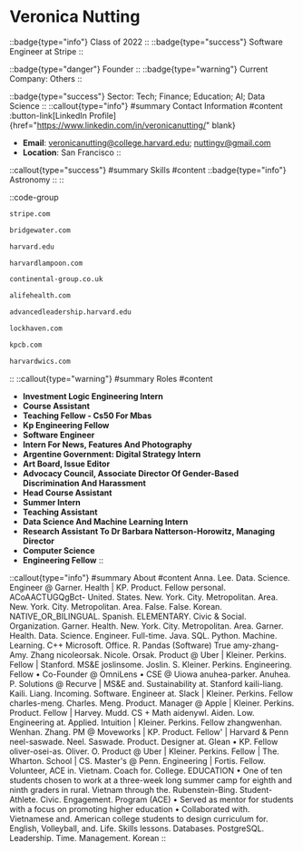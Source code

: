 # Veronica Nutting
::badge{type="info"}
Class of 2022
::
::badge{type="success"}
Software Engineer at Stripe
::

::badge{type="danger"}
Founder
::
::badge{type="warning"}
Current Company: Others
::

::badge{type="success"}
Sector: Tech; Finance; Education; AI; Data Science
::
::callout{type="info"}
#summary
Contact Information
#content
:button-link[LinkedIn Profile]{href="https://www.linkedin.com/in/veronicanutting/" blank}
- **Email**: veronicanutting@college.harvard.edu; nuttingv@gmail.com
- **Location**: San Francisco
::

::callout{type="success"}
#summary
Skills
#content
::badge{type="info"}
Astronomy
::
::

::code-group
```bash [Stripe]
stripe.com
```
```bash [Bridgewater Associates]
bridgewater.com
```
```bash [Harvard University]
harvard.edu
```
```bash [The Harvard Lampoon]
harvardlampoon.com
```
```bash [Cs500]
continental-group.co.uk
```
```bash [Alife Health]
alifehealth.com
```
```bash [Harvard Advanced Leadership Initiative]
advancedleadership.harvard.edu
```
```bash [Lock Haven Express]
lockhaven.com
```
```bash [Kleiner Perkins Caufield & Byers]
kpcb.com
```
```bash [Harvard Women In Computer Science]
harvardwics.com
```
::
::callout{type="warning"}
#summary
Roles
#content
- **Investment Logic Engineering Intern**
- **Course Assistant**
- **Teaching Fellow - Cs50 For Mbas**
- **Kp Engineering Fellow**
- **Software Engineer**
- **Intern For News, Features And Photography**
- **Argentine Government: Digital Strategy Intern**
- **Art Board, Issue Editor**
- **Advocacy Council, Associate Director Of Gender-Based Discrimination And Harassment**
- **Head Course Assistant**
- **Summer Intern**
- **Teaching Assistant**
- **Data Science And Machine Learning Intern**
- **Research Assistant To Dr Barbara Natterson-Horowitz, Managing Director**
- **Computer Science**
- **Engineering Fellow**
::

::callout{type="info"}
#summary
About
#content
Anna. Lee. Data. Science. Engineer @ Garner. Health | KP. Product. Fellow personal. ACoAACTUGQgBct- United. States. New. York. City. Metropolitan. Area. New. York. City. Metropolitan. Area. False. False. Korean. NATIVE_OR_BILINGUAL. Spanish. ELEMENTARY. Civic & Social. Organization. Garner. Health. New. York. City. Metropolitan. Area. Garner. Health. Data. Science. Engineer. Full-time. Java. SQL. Python. Machine. Learning. C++ Microsoft. Office. R. Pandas (Software) True amy-zhang- Amy. Zhang nicoleorsak. Nicole. Orsak. Product @ Uber | Kleiner. Perkins. Fellow | Stanford. MS&E joslinsome. Joslin. S. Kleiner. Perkins. Engineering. Fellow • Co-Founder @ OmniLens • CSE @ Uiowa anuhea-parker. Anuhea. P. Solutions @ Recurve | MS&E and. Sustainability at. Stanford kaili-liang. Kaili. Liang. Incoming. Software. Engineer at. Slack | Kleiner. Perkins. Fellow charles-meng. Charles. Meng. Product. Manager @ Apple | Kleiner. Perkins. Product. Fellow | Harvey. Mudd. CS + Math aidenywl. Aiden. Low. Engineering at. Applied. Intuition | Kleiner. Perkins. Fellow zhangwenhan. Wenhan. Zhang. PM @ Moveworks | KP. Product. Fellow' | Harvard & Penn neel-saswade. Neel. Saswade. Product. Designer at. Glean • KP. Fellow oliver-osei-as. Oliver. O. Product @ Uber | Kleiner. Perkins. Fellow | The. Wharton. School | CS. Master's @ Penn. Engineering | Fortis. Fellow. Volunteer, ACE in. Vietnam. Coach for. College. EDUCATION • One of ten students chosen to work at a three-week long summer camp for eighth and ninth graders in rural. Vietnam through the. Rubenstein-Bing. Student-Athlete. Civic. Engagement. Program (ACE) • Served as mentor for students with a focus on promoting higher education • Collaborated with. Vietnamese and. American college students to design curriculum for. English, Volleyball, and. Life. Skills lessons. Databases. PostgreSQL. Leadership. Time. Management. Korean
::
